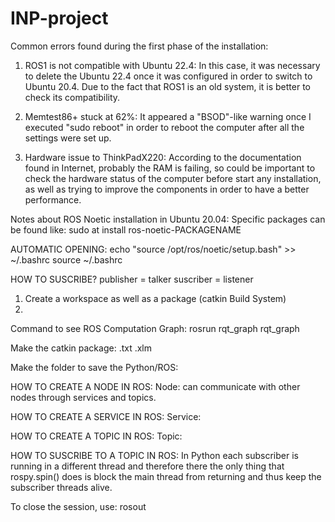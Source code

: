# INP-project
Common errors found during the first phase of the installation:

1. ROS1 is not compatible with Ubuntu 22.4: 
  In this case, it was necessary to delete the Ubuntu 22.4 once it was configured in order to switch to Ubuntu 20.4. Due to the fact that ROS1 is an old system, it is better to check its compatibility.
  
2. Memtest86+ stuck at 62%: 
  It appeared a "BSOD"-like warning once I executed "sudo reboot" in order to reboot the computer after all the settings were set up.
  
3. Hardware issue to ThinkPadX220: 
  According to the documentation found in Internet, probably the RAM is failing, so could be important to check the hardware status of the computer before start any installation, as well as trying to improve the components in order to have a better performance. 

Notes about ROS Noetic installation in Ubuntu 20.04:
Specific packages can be found like: 
  sudo at install ros-noetic-PACKAGENAME

AUTOMATIC OPENING:
echo "source /opt/ros/noetic/setup.bash" >> ~/.bashrc source ~/.bashrc




HOW TO SUSCRIBE?
publisher = talker
suscriber = listener
1. Create a workspace as well as a package (catkin Build System)
2. 


Command to see ROS Computation Graph: 
rosrun rqt_graph rqt_graph

Make the catkin package:
  .txt
  .xlm

Make the folder to save the Python/ROS:



HOW TO CREATE A NODE IN ROS:
Node: can communicate with other nodes through services and topics.

HOW TO CREATE A SERVICE IN ROS:
Service:

HOW TO CREATE A TOPIC IN ROS:
Topic:

HOW TO SUSCRIBE TO A TOPIC IN ROS:
In Python each subscriber is running in a different thread and therefore there the only thing that rospy.spin() does is block the main thread from returning and thus keep the subscriber threads alive. 

To close the session, use:
  rosout

